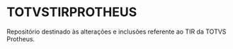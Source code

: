 # TOTVSTIRPROTHEUS
Repositório destinado às alterações e inclusões referente ao TIR da TOTVS Protheus.
